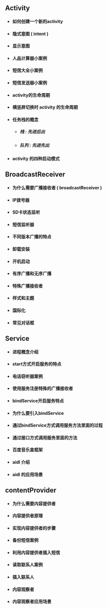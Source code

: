 ## Activity

* #### 如何创建一个新的activity
* #### 隐式意图 \( intent \)
* #### 显示意图
* #### 人品计算器小案例
* #### 短信大全小案例
* #### 短信发送器小案例
* #### activity的生命周期
* #### 横竖屏切换时 activity 的生命周期
* #### 任务栈的概念

  * ##### 栈 : 先进后出
  * ##### 队列 : 先进先出
* #### activity 的四种启动模式

## BroadcastReceiver

* #### 为什么需要广播接收者 \( broadcastReceiver \)
* #### IP拨号器
* #### SD卡状态监听
* #### 短信监听器
* #### 不同版本广播的特点
* #### 卸载安装
* #### 开机启动
* #### 有序广播和无序广播
* #### 特殊广播接收者
* #### 样式和主题
* #### 国际化
* #### 常见对话框

## Service

* #### 进程概念介绍
* #### start方式开启服务的特点
* #### 电话窃听器案例
* #### 使用服务注册特殊的广播接收者
* #### bindService开启服务特点
* #### 为什么要引入bindService
* #### 通过bindService方式调用服务方法里面的过程
* #### 通过接口方式调用服务里面的方法
* #### 百度音乐盒框架
* #### aidl 介绍
* #### aidl 的应用场景

## contentProvider

* #### 为什么需要内容提供者
* #### 内容提供者原理
* #### 实现内容提供者的步骤
* #### 备份短信案例
* #### 利用内容提供者插入短信
* #### 读取联系人案例
* #### 插入联系人
* #### 内容观察者
* #### 内容观察者应用场景



